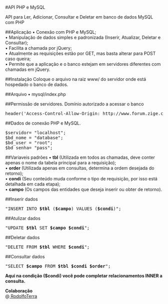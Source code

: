 #API PHP e MySQL

API para Ler, Adicionar, Consultar e Deletar em banco de dados MySQL com PHP

##Aplicação
•	Conexão com PHP e MySQL;<br>
•	Manipulação de dados simples e padronizada (Inserir, Atualizar, Deletar e Consultar);<br>
•	Facilita a chamada por jQuery;<br>
•	Atualmente as requisições estão por GET, mas basta alterar para POST caso queira;<br>
•	Permite que a aplicação e o banco estejam em servidores diferentes com chamadas em jQuery.<br>


##Instalação
Coloque o arquivo na raiz www/ do servidor onde está hospedado o banco de dados.<br>


##Arquivo
•	mysql/index.php


##Permissão de servidores.
Domínio autorizado a acessar o banco<br>
<pre>
header('Access-Control-Allow-Origin: http://www.forum.zige.com.br');
</pre>


##Dados de conexão PHP e MySQL.
<pre>
$servidor= "localhost";
$bd_nome = "database";
$bd_user = "root";
$bd_senha= "pass";
</pre>


##Variaveis padrões
•	<b>tbl</b> (Utilizada em todos as chamadas, deve conter apenas o nome da tabela principal para a requisição);<br>
•	<b>order</b> (Utilizada apenas em consultas, determina a ordem desejada do retorno);<br>
•	<b>condi</b> (Seu conteúdo muda conforme o tipo de requisição, por isso está detalhada em cada etapa);<br>
•	<b>campo</b> (Os campos das entidades que deseja inserir ou obter de retorno).<br>


##Inserir dados
<pre>
"INSERT INTO <b>$tbl</b> (<b>$campo</b>) VALUES (<b>$condi</b>)";
</pre>

##Atulizar dados
<pre>
"UPDATE <b>$tbl</b> SET <b>$campo</b> <b>$condi</b>";
</pre>

##Deletar dados
<pre>
"DELETE FROM <b>$tbl</b> WHERE <b>$condi</b>";
</pre>

##Consultar dados
<pre>
"SELECT <b>$campo</b> FROM <b>$tbl $condi $order</b>";
</pre>
<b>Aqui na condição ($condi) você pode completar relacionamentos INNER a consulta.</b>

<b>Colaboração</b><br>
@<a href="https://github.com/RodolfoTerra"> RodolfoTerra</a>
